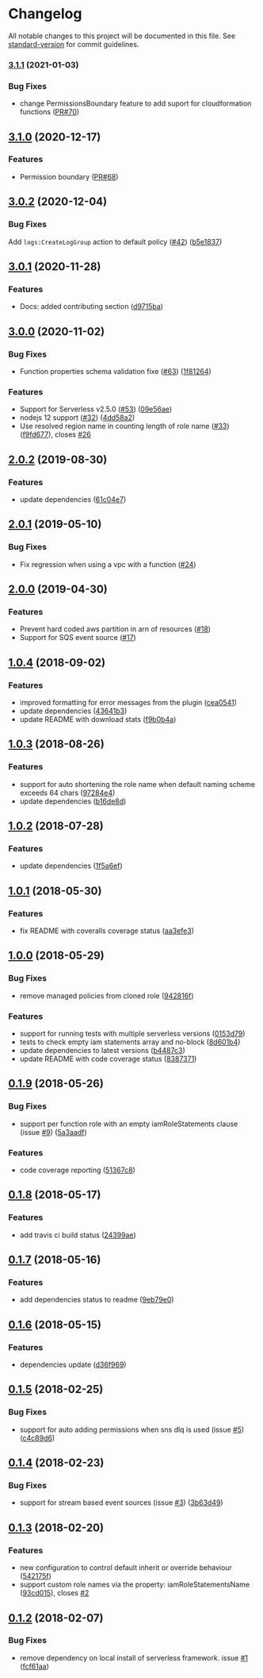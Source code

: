 # Changelog

All notable changes to this project will be documented in this file. See [standard-version](https://github.com/conventional-changelog/standard-version) for commit guidelines.

### [3.1.1](https://github.com/functionalone/serverless-iam-roles-per-function/compare/v3.1.0...v3.1.1) (2021-01-03)


### Bug Fixes

* change PermissionsBoundary feature to add suport for cloudformation functions ([PR#70](https://github.com/functionalone/serverless-iam-roles-per-function/pull/70))

## [3.1.0](https://github.com/functionalone/serverless-iam-roles-per-function/compare/v3.0.2...v3.1.0) (2020-12-17)


### Features

* Permission boundary ([PR#68](https://github.com/functionalone/serverless-iam-roles-per-function/pull/68))

## [3.0.2](https://github.com/functionalone/serverless-iam-roles-per-function/compare/v3.0.1...v3.0.2) (2020-12-04)

### Bug Fixes
Add `logs:CreateLogGroup` action to default policy ([#42](https://github.com/functionalone/serverless-iam-roles-per-function/issues/42)) ([b5e1837](https://github.com/functionalone/serverless-iam-roles-per-function/commit/b5e1837))
## [3.0.1](https://github.com/functionalone/serverless-iam-roles-per-function/compare/v3.0.0...v3.0.1) (2020-11-28)


### Features

* Docs: added contributing section ([d9715ba](https://github.com/functionalone/serverless-iam-roles-per-function/commit/d9715ba))

## [3.0.0](https://github.com/functionalone/serverless-iam-roles-per-function/compare/v2.0.2...v3.0.0) (2020-11-02)

### Bug Fixes
* Function properties schema validation fixe ([#63](https://github.com/functionalone/serverless-iam-roles-per-function/issues/63)) ([1f81264](https://github.com/functionalone/serverless-iam-roles-per-function/commit/1f81264))

### Features
* Support for Serverless v2.5.0 ([#53](https://github.com/functionalone/serverless-iam-roles-per-function/issues/53)) ([09e56ae](https://github.com/functionalone/serverless-iam-roles-per-function/commit/09e56ae))
* nodejs 12 support ([#32](https://github.com/functionalone/serverless-iam-roles-per-function/issues/32)) ([4dd58a2](https://github.com/functionalone/serverless-iam-roles-per-function/commit/4dd58a2))
* Use resolved region name in counting length of role name ([#33](https://github.com/functionalone/serverless-iam-roles-per-function/issues/33)) ([f9fd677](https://github.com/functionalone/serverless-iam-roles-per-function/commit/f9fd677)), closes [#26](https://github.com/functionalone/serverless-iam-roles-per-function/issues/26)

## [2.0.2](https://github.com/functionalone/serverless-iam-roles-per-function/compare/v2.0.1...v2.0.2) (2019-08-30)


### Features

* update dependencies ([61c04e7](https://github.com/functionalone/serverless-iam-roles-per-function/commit/61c04e7))

<a name="2.0.1"></a>
## [2.0.1](https://github.com/functionalone/serverless-iam-roles-per-function/compare/v2.0.0...v2.0.1) (2019-05-10)


### Bug Fixes
* Fix regression when using a vpc with a function ([#24](https://github.com/functionalone/serverless-iam-roles-per-function/issues/24))


<a name="2.0.0"></a>
## [2.0.0](https://github.com/functionalone/serverless-iam-roles-per-function/compare/v1.0.4...v2.0.0) (2019-04-30)


### Features
* Prevent hard coded aws partition in arn of resources ([#18](https://github.com/functionalone/serverless-iam-roles-per-function/issues/18))
* Support for SQS event source ([#17](https://github.com/functionalone/serverless-iam-roles-per-function/issues/17))

<a name="1.0.4"></a>
## [1.0.4](https://github.com/functionalone/serverless-iam-roles-per-function/compare/v1.0.3...v1.0.4) (2018-09-02)


### Features

* improved formatting for error messages from the plugin ([cea0541](https://github.com/functionalone/serverless-iam-roles-per-function/commit/cea0541))
* update dependencies ([43641b3](https://github.com/functionalone/serverless-iam-roles-per-function/commit/43641b3))
* update README with download stats ([f9b0b4a](https://github.com/functionalone/serverless-iam-roles-per-function/commit/f9b0b4a))



<a name="1.0.3"></a>
## [1.0.3](https://github.com/functionalone/serverless-iam-roles-per-function/compare/v1.0.2...v1.0.3) (2018-08-26)


### Features

* support for auto shortening the role name when default naming scheme exceeds 64 chars ([97284e4](https://github.com/functionalone/serverless-iam-roles-per-function/commit/97284e4))
* update dependencies ([b16de8d](https://github.com/functionalone/serverless-iam-roles-per-function/commit/b16de8d))



<a name="1.0.2"></a>
## [1.0.2](https://github.com/functionalone/serverless-iam-roles-per-function/compare/v1.0.1...v1.0.2) (2018-07-28)


### Features

* update dependencies ([1f5a6ef](https://github.com/functionalone/serverless-iam-roles-per-function/commit/1f5a6ef))



<a name="1.0.1"></a>
## [1.0.1](https://github.com/functionalone/serverless-iam-roles-per-function/compare/v1.0.0...v1.0.1) (2018-05-30)


### Features

* fix README with coveralls coverage status ([aa3efe3](https://github.com/functionalone/serverless-iam-roles-per-function/commit/aa3efe3))



<a name="1.0.0"></a>
## [1.0.0](https://github.com/functionalone/serverless-iam-roles-per-function/compare/v0.1.9...v1.0.0) (2018-05-29)


### Bug Fixes

* remove managed policies from cloned role ([942816f](https://github.com/functionalone/serverless-iam-roles-per-function/commit/942816f))


### Features

* support for running tests with multiple serverless versions ([0153d79](https://github.com/functionalone/serverless-iam-roles-per-function/commit/0153d79))
* tests to check empty iam statements array and no-block ([8d601b4](https://github.com/functionalone/serverless-iam-roles-per-function/commit/8d601b4))
* update dependencies to latest versions ([b4487c3](https://github.com/functionalone/serverless-iam-roles-per-function/commit/b4487c3))
* update README with code coverage status ([8387371](https://github.com/functionalone/serverless-iam-roles-per-function/commit/8387371))



<a name="0.1.9"></a>
## [0.1.9](https://github.com/functionalone/serverless-iam-roles-per-function/compare/v0.1.8...v0.1.9) (2018-05-26)


### Bug Fixes

* support per function role with an empty iamRoleStatements clause (issue [#9](https://github.com/functionalone/serverless-iam-roles-per-function/issues/9)) ([5a3aadf](https://github.com/functionalone/serverless-iam-roles-per-function/commit/5a3aadf))


### Features

* code coverage reporting ([51367c8](https://github.com/functionalone/serverless-iam-roles-per-function/commit/51367c8))



<a name="0.1.8"></a>
## [0.1.8](https://github.com/functionalone/serverless-iam-roles-per-function/compare/v0.1.7...v0.1.8) (2018-05-17)


### Features

* add travis ci build status ([24399ae](https://github.com/functionalone/serverless-iam-roles-per-function/commit/24399ae))



<a name="0.1.7"></a>
## [0.1.7](https://github.com/functionalone/serverless-iam-roles-per-function/compare/v0.1.6...v0.1.7) (2018-05-16)


### Features

* add dependencies status to readme ([9eb79e0](https://github.com/functionalone/serverless-iam-roles-per-function/commit/9eb79e0))



<a name="0.1.6"></a>
## [0.1.6](https://github.com/functionalone/serverless-iam-roles-per-function/compare/v0.1.5...v0.1.6) (2018-05-15)


### Features

* dependencies update ([d36f969](https://github.com/functionalone/serverless-iam-roles-per-function/commit/d36f969))



<a name="0.1.5"></a>
## [0.1.5](https://github.com/functionalone/serverless-iam-roles-per-function/compare/v0.1.4...v0.1.5) (2018-02-25)


### Bug Fixes

* support for auto adding permissions when sns dlq is used (issue [#5](https://github.com/functionalone/serverless-iam-roles-per-function/issues/5)) ([c4c89d6](https://github.com/functionalone/serverless-iam-roles-per-function/commit/c4c89d6))



<a name="0.1.4"></a>
## [0.1.4](https://github.com/functionalone/serverless-iam-roles-per-function/compare/v0.1.3...v0.1.4) (2018-02-23)


### Bug Fixes

* support for stream based event sources (issue [#3](https://github.com/functionalone/serverless-iam-roles-per-function/issues/3)) ([3b63d49](https://github.com/functionalone/serverless-iam-roles-per-function/commit/3b63d49))



<a name="0.1.3"></a>
## [0.1.3](https://github.com/functionalone/serverless-iam-roles-per-function/compare/v0.1.2...v0.1.3) (2018-02-20)


### Features

* new configuration to control default inherit or override behaviour ([542175f](https://github.com/functionalone/serverless-iam-roles-per-function/commit/542175f))
* support custom role names via the property: iamRoleStatementsName ([93cd015](https://github.com/functionalone/serverless-iam-roles-per-function/commit/93cd015)), closes [#2](https://github.com/functionalone/serverless-iam-roles-per-function/issues/2)



<a name="0.1.2"></a>
## [0.1.2](https://github.com/functionalone/serverless-iam-roles-per-function/compare/v0.1.1...v0.1.2) (2018-02-07)


### Bug Fixes

* remove dependency on local install of serverless framework. issue [#1](https://github.com/functionalone/serverless-iam-roles-per-function/issues/1) ([fcf61aa](https://github.com/functionalone/serverless-iam-roles-per-function/commit/fcf61aa))

